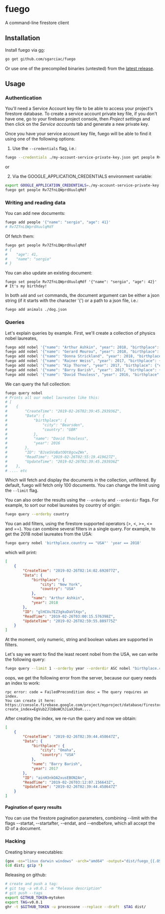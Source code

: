 # fuego
A command-line firestore client

## Installation

Install fuego via [go](https://golang.org/dl/):

```sh
go get github.com/sgarciac/fuego
```

Or use one of the precompiled binaries (untested) from the [latest release](https://github.com/sgarciac/fuego/releases).

## Usage

### Authentication

You'll need a Service Account key file to be able to access your project's
firestore database. To create a service account private key file, if you don't
have one, go to your firebase project console, then _Project settings_ and then
click on the _Service accounts_ tab and generate a new private key.

Once you have your service account key file, fuego will be able to find it using
one of the following options:

1. Use the ```--credentials``` flag, i.e.:

```sh
fuego --credentials ./my-account-service-private-key.json get people Rv7ZfnLQWprdXuulqMdf
```

or

2. Via the GOOGLE_APPLICATION_CREDENTIALS environment variable:

```sh
export GOOGLE_APPLICATION_CREDENTIALS=./my-account-service-private-key.json
fuego get people Rv7ZfnLQWprdXuulqMdf
```

### Writing and reading data

You can add new documents:

```sh
fuego add people '{"name": "sergio", "age": 41}'
# Rv7ZfnLQWprdXuulqMdf
```

Of fetch them:

```sh
fuego get people Rv7ZfnLQWprdXuulqMdf
# {
#    "age": 41,
#    "name": "sergio"
# }
```

You can also update an existing document:

```
fuego set people Rv7ZfnLQWprdXuulqMdf '{"name": "sergio", "age": 42}' # It's my birthday!
```

In both ```add``` and ```set``` commands, the document argument can be either a
json string (if it starts with the character '{') or a path to a json file, i.e.:

```sh
fuego add animals ./dog.json
```

### Queries

Let's explain queries by example. First, we'll create a collection of physics
nobel laureates, 

```sh
fuego add nobel '{"name": "Arthur Ashkin", "year": 2018, "birthplace": {"country":"USA", "city": "New York"}}'
fuego add nobel '{"name": "Gerard Mourou", "year": 2018, "birthplace": {"country":"FRA", "city": "Albertville"}}'
fuego add nobel '{"name": "Donna Strickland", "year": 2018, "birthplace": {"country":"CAN", "city": "Guelph"}}'
fuego add nobel '{"name": "Rainer Weiss", "year": 2017, "birthplace": {"country":"DEU", "city": "Berlin"}}'
fuego add nobel '{"name": "Kip Thorne", "year": 2017, "birthplace": {"country":"USA", "city": "Logan"}}'
fuego add nobel '{"name": "Barry Barish", "year": 2017, "birthplace": {"country":"USA", "city": "Omaha"}}'
fuego add nobel '{"name": "David Thouless", "year": 2016, "birthplace": {"country":"GBR", "city": "Bearsden"}}'
```

We can query the full collection:

```sh
fuego query nobel
# Prints all our nobel laureates like this:
# [
#    {
#        "CreateTime": "2019-02-26T02:39:45.293936Z",
#        "Data": {
#            "birthplace": {
#                "city": "Bearsden",
#                "country": "GBR"
#            },
#            "name": "David Thouless",
#            "year": 2016
#        },
#        "ID": "BJseSVoBatOOt8gcwZWx",
#        "ReadTime": "2019-02-26T02:55:19.419627Z",
#        "UpdateTime": "2019-02-26T02:39:45.293936Z"
#    },
# .... etc
```

Which will fetch and display the documents in the collection, unfiltered. By default, fuego will fetch only 100 documents. You can change the limit using the ```--limit``` flag.

You can also order the results using the ```--orderby``` and ```--orderdir``` flags. For example, to sort our nobel laureates by country of origin:

```sh
fuego query --orderby country
``` 

You can add filters, using the firestore supported operators (>, <, >=, <= and ==). You can combine several filters in a single query. For example, to get the 2018 nobel laureates from the USA:

```sh
fuego query nobel 'birthplace.country == "USA"' 'year == 2018'
```

which will print:

```json
[
    {
        "CreateTime": "2019-02-26T02:14:02.692077Z",
        "Data": {
            "birthplace": {
                "city": "New York",
                "country": "USA"
            },
            "name": "Arthur Ashkin",
            "year": 2018
        },
        "ID": "glHCUu7EZ3gkuDaVlXqv",
        "ReadTime": "2019-02-26T03:00:15.576398Z",
        "UpdateTime": "2019-02-26T02:59:55.889775Z"
    }
]

```

At the moment, only numeric, string and boolean values are supported in filters.

Let's say we want to find the least recent nobel from the USA, we can write the following query:

```sh
fuego query --limit 1 --orderby year --orderdir ASC nobel "birthplace.country == 'USA'" 
```

oops, we get the following error from the server, because our query needs an index to work:

```
rpc error: code = FailedPrecondition desc = The query requires an index. 
You can create it here: 
https://console.firebase.google.com/project/myproject/database/firestore/indexes?create_index=EgVub2JlbBoWChJiaXJ0aH....
```

After creating the index, we re-run the query and now we obtain:

```json
[
    {
        "CreateTime": "2019-02-26T02:39:44.458647Z",
        "Data": {
            "birthplace": {
                "city": "Omaha",
                "country": "USA"
            },
            "name": "Barry Barish",
            "year": 2017
        },
        "ID": "ainH3nkOA2xusEBON2An",
        "ReadTime": "2019-02-26T03:12:07.156643Z",
        "UpdateTime": "2019-02-26T02:39:44.458647Z"
    }
]
```

#### Pagination of query results

You can use the firestore pagination parameters, combining --limit with the flags --startat, --startafter, --endat, and --endbefore, which all accept the ID of a document.

### Hacking

Creating binary executables:

```sh
(gox -os="linux darwin windows" -arch="amd64" -output="dist/fuego_{{.OS}}_{{.Arch}}")
(cd dist; gzip *)

```

Releasing on github:

```sh
# create and push a tag:
# git tag -a v0.0.1 -m "Release description"
# git push --tags
export GITHUB_TOKEN=mytoken
export TAG=v0.0.1
ghr -t $GITHUB_TOKEN -u processone --replace --draft  $TAG dist/
```

